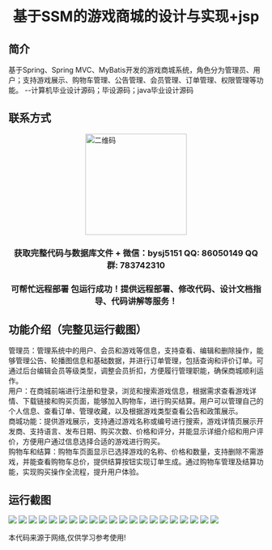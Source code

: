 <p><h1 align="center">基于SSM的游戏商城的设计与实现+jsp</h1></p>

## 简介
基于Spring、Spring MVC、MyBatis开发的游戏商城系统，角色分为管理员、用户；支持游戏展示、购物车管理、公告管理、会员管理、订单管理、权限管理等功能。    --计算机毕业设计源码；毕设源码；java毕业设计源码


## 联系方式
<img src="https://bs-1329754181.cos.ap-shanghai.myqcloud.com/wx.jpg" alt="二维码" style="display: block; margin: 0 auto;" width="200px">
<p><h3 align="center">获取完整代码与数据库文件 + 微信：bysj5151 QQ: 86050149 QQ群: 783742310</h3></p>
<p><h3 align="center">可帮忙远程部署 包运行成功！提供远程部署、修改代码、设计文档指导、代码讲解等服务！</h3></p>

## 功能介绍（完整见运行截图）
管理员：管理系统中的用户、会员和游戏等信息，支持查看、编辑和删除操作，能够管理公告、轮播图信息和基础数据，并进行订单管理，包括查询和评价订单。可通过后台编辑会员等级类型，调整会员折扣，方便履行管理职能，确保商城顺利运作。  
用户：在商城前端进行注册和登录，浏览和搜索游戏信息，根据需求查看游戏详情、下载链接和购买页面，能够加入购物车，进行购买结算。用户可以管理自己的个人信息、查看订单、管理收藏，以及根据游戏类型查看公告和政策展示。  
商城功能：提供游戏展示，支持通过游戏名称或编号进行搜索，游戏详情页展示开发商、支持语言、发布日期、购买次数、价格和评分，并能显示详细介绍和用户评价，方便用户通过信息选择合适的游戏进行购买。  
购物车和结算：购物车页面显示已选择游戏的名称、价格和数量，支持删除不需游戏，并能查看购物车总价，提供结算按钮实现订单生成。通过购物车管理及结算功能，实现购买操作全流程，提升用户体验。


## 运行截图
![](https://bs-1329754181.cos.ap-shanghai.myqcloud.com/ssm/GameMallJsp/img/001.jpg)
![](https://bs-1329754181.cos.ap-shanghai.myqcloud.com/ssm/GameMallJsp/img/002.jpg)
![](https://bs-1329754181.cos.ap-shanghai.myqcloud.com/ssm/GameMallJsp/img/003.jpg)
![](https://bs-1329754181.cos.ap-shanghai.myqcloud.com/ssm/GameMallJsp/img/004.jpg)
![](https://bs-1329754181.cos.ap-shanghai.myqcloud.com/ssm/GameMallJsp/img/005.jpg)
![](https://bs-1329754181.cos.ap-shanghai.myqcloud.com/ssm/GameMallJsp/img/006.jpg)
![](https://bs-1329754181.cos.ap-shanghai.myqcloud.com/ssm/GameMallJsp/img/007.jpg)
![](https://bs-1329754181.cos.ap-shanghai.myqcloud.com/ssm/GameMallJsp/img/008.jpg)
![](https://bs-1329754181.cos.ap-shanghai.myqcloud.com/ssm/GameMallJsp/img/009.jpg)
![](https://bs-1329754181.cos.ap-shanghai.myqcloud.com/ssm/GameMallJsp/img/010.jpg)
![](https://bs-1329754181.cos.ap-shanghai.myqcloud.com/ssm/GameMallJsp/img/011.jpg)
![](https://bs-1329754181.cos.ap-shanghai.myqcloud.com/ssm/GameMallJsp/img/012.jpg)
![](https://bs-1329754181.cos.ap-shanghai.myqcloud.com/ssm/GameMallJsp/img/013.jpg)
![](https://bs-1329754181.cos.ap-shanghai.myqcloud.com/ssm/GameMallJsp/img/014.jpg)
![](https://bs-1329754181.cos.ap-shanghai.myqcloud.com/ssm/GameMallJsp/img/015.jpg)
![](https://bs-1329754181.cos.ap-shanghai.myqcloud.com/ssm/GameMallJsp/img/016.jpg)
![](https://bs-1329754181.cos.ap-shanghai.myqcloud.com/ssm/GameMallJsp/img/017.jpg)
![](https://bs-1329754181.cos.ap-shanghai.myqcloud.com/ssm/GameMallJsp/img/018.jpg)
![](https://bs-1329754181.cos.ap-shanghai.myqcloud.com/ssm/GameMallJsp/img/019.jpg)
![](https://bs-1329754181.cos.ap-shanghai.myqcloud.com/ssm/GameMallJsp/img/020.jpg)
![](https://bs-1329754181.cos.ap-shanghai.myqcloud.com/ssm/GameMallJsp/img/021.jpg)

<p>本代码来源于网络,仅供学习参考使用!</p>
